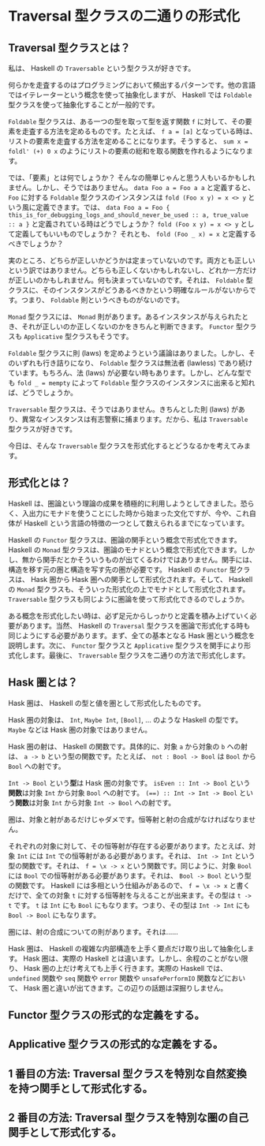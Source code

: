 # Traversal 型クラスの二通りの形式化

## Traversal 型クラスとは？

私は、 Haskell の `Traversable` という型クラスが好きです。

何らかを走査するのはプログラミングにおいて頻出するパターンです。他の言語ではイテレーターという概念を使って抽象化しますが、 Haskell では `Foldable` 型クラスを使って抽象化することが一般的です。

`Foldable` 型クラスは、ある一つの型を取って型を返す関数 `f` に対して、その要素を走査する方法を定めるものです。たとえば、 `f a = [a]` となっている時は、リストの要素を走査する方法を定めることになります。そうすると、 `sum x = foldl' (+) 0 x` のようにリストの要素の総和を取る関数を作れるようになります。

では、「要素」とは何でしょうか？ そんなの簡単じゃんと思う人もいるかもしれません。しかし、そうではありません。 `data Foo a = Foo a a` と定義すると、 `Foo` に対する `Foldable` 型クラスのインスタンスは `fold (Foo x y) = x <> y` という風に定義できます。では、 `data Foo a = Foo { this_is_for_debugging_logs_and_should_never_be_used :: a, true_value :: a }` と定義されている時はどうでしょうか？ `fold (Foo x y) = x <> y` として定義してもいいものでしょうか？ それとも、 `fold (Foo _ x) = x` と定義するべきでしょうか？

実のところ、どちらが正しいかどうかは定まっていないのです。両方とも正しいという訳ではありません。どちらも正しくないかもしれないし、どれか一方だけが正しいのかもしれません。何も決まっていないのです。それは、 `Foldable` 型クラスに、そのインスタンスがどうあるべきかという明確なルールがないからです。つまり、 `Foldable` 則というべきものがないのです。

`Monad` 型クラスには、 `Monad` 則があります。あるインスタンスが与えられたとき、それが正しいのか正しくないのかをきちんと判断できます。 `Functor` 型クラスも `Applicative` 型クラスもそうです。

`Foldable` 型クラスに則 (laws) を定めようという議論はありました。しかし、そのいずれも行き詰りになり、 `Foldable` 型クラスは無法者 (lawless) であり続けています。もちろん、法 (laws) が必要ない時もあります。しかし、どんな型でも `fold _ = mempty` によって `Foldable` 型クラスのインスタンスに出来ると知れば、どうでしょうか。

`Traversable` 型クラスは、そうではありません。きちんとした則 (laws) があり、異常なインスタンスは有志警察に捕まります。だから、私は `Traversable` 型クラスが好きです。

今日は、そんな `Traversable` 型クラスを形式化するとどうなるかを考えてみます。

## 形式化とは？

Haskell は、圏論という理論の成果を積極的に利用しようとしてきました。恐らく、入出力にモナドを使うことにした時から始まった文化ですが、今や、これ自体が Haskell という言語の特徴の一つとして数えられるまでになっています。

Haskell の `Functor` 型クラスは、圏論の関手という概念で形式化できます。 Haskell の `Monad` 型クラスは、圏論のモナドという概念で形式化できます。しかし、無から関手だとかそういうものが出てくるわけではありません。関手には、構造を移す元の圏と構造を写す先の圏が必要です。 Haskell の `Functor` 型クラスは、 Hask 圏から Hask 圏への関手として形式化されます。そして、 Haskell の `Monad` 型クラスも、そういった形式化の上でモナドとして形式化されます。 `Traversable` 型クラスも同じように圏論を使って形式化できるのでしょうか。

ある概念を形式化したい時は、必ず足元からしっかりと定義を積み上げていく必要があります。当然、 Haskell の `Traversal` 型クラスを圏論で形式化する時も同じようにする必要があります。まず、全ての基本となる Hask 圏という概念を説明します。次に、 `Functor` 型クラスと `Applicative` 型クラスを関手により形式化します。最後に、 `Traversable` 型クラスを二通りの方法で形式化します。

## Hask 圏とは？

Hask 圏は、 Haskell の型と値を圏として形式化したものです。

Hask 圏の対象は、 `Int`, `Maybe Int`, `[Bool]`, ... のような Haskell の型です。 `Maybe` などは Hask 圏の対象ではありません。

Hask 圏の射は、 Haskell の関数です。具体的に、対象 `a` から対象の `b` への射は、 `a -> b` という型の関数です。たとえば、 `not : Bool -> Bool` は `Bool` から `Bool` への射です。

`Int -> Bool` という**型**は Hask 圏の対象です。 `isEven :: Int -> Bool` という**関数**は対象 `Int` から対象 `Bool` への射です。 `(==) :: Int -> Int -> Bool` という**関数**は対象 `Int` から対象 `Int -> Bool` への射です。

圏は、対象と射があるだけじゃダメです。恒等射と射の合成がなければなりません。

それぞれの対象に対して、その恒等射が存在する必要があります。たとえば、対象 `Int` には `Int` での恒等射がある必要があります。それは、 `Int -> Int` という型の関数です。それは、 `f = \x -> x` という関数です。同じように、対象 `Bool` には `Bool` での恒等射がある必要があります。それは、 `Bool -> Bool` という型の関数です。 Haskell には多相という仕組みがあるので、 `f = \x -> x` と書くだけで、全ての対象 `t` に対する恒等射を与えることが出来ます。その型は `t -> t` です。  `t` は `Int` にも `Bool` にもなります。つまり、その型は `Int -> Int` にも `Bool -> Bool` にもなります。

圏には、射の合成についての則があります。それは……

Hask 圏は、 Haskell の複雑な内部構造を上手く要点だけ取り出して抽象化します。 Hask 圏は、実際の Haskell とは違います。しかし、余程のことがない限り、 Hask 圏の上だけ考えても上手く行きます。実際の Haskell では、 `undefined` 関数や `seq` 関数や `error` 関数や `unsafePerformIO` 関数などにおいて、 Hask 圏と違いが出てきます。この辺りの話題は深掘りしません。

## Functor 型クラスの形式的な定義をする。

## Applicative 型クラスの形式的な定義をする。

## 1 番目の方法: Traversal 型クラスを特別な自然変換を持つ関手として形式化する。

## 2 番目の方法: Traversal 型クラスを特別な圏の自己関手として形式化する。
